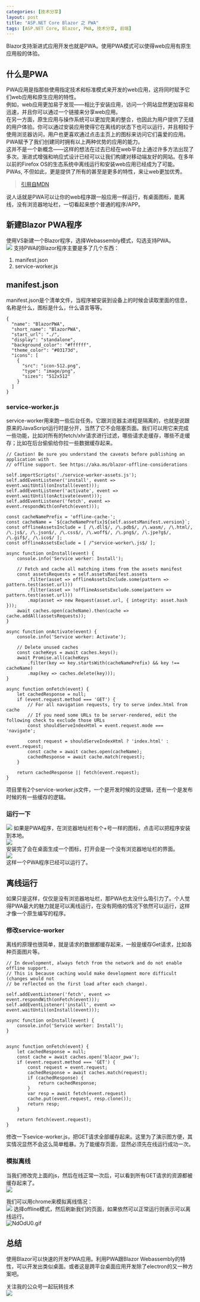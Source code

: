 ```yaml
---
categories: [技术分享]
layout: post
title: "ASP.NET Core Blazor 之 PWA"
tags: [ASP.NET Core, Blazor, PWA, 技术分享, 前端]
---
```


Blazor支持渐进式应用开发也就是PWA。使用PWA模式可以使得web应用有原生应用般的体验。
## 什么是PWA
PWA应用是指那些使用指定技术和标准模式来开发的web应用，这将同时赋予它们web应用和原生应用的特性。   
例如，web应用更加易于发现——相比于安装应用，访问一个网站显然更加容易和迅速，并且你可以通过一个链接来分享web应用。   
在另一方面，原生应用与操作系统可以更加完美的整合，也因此为用户提供了无缝的用户体验。你可以通过安装应用使得它在离线的状态下也可以运行，并且相较于使用浏览器访问，用户也更喜欢通过点击主页上的图标来访问它们喜爱的应用。   
PWA赋予了我们创建同时拥有以上两种优势的应用的能力。   
这并不是一个新概念——这样的想法在过去已经在web平台上通过许多方法出现了多次。渐进式增强和响应式设计已经可以让我们构建对移动端友好的网站。在多年以前的Firefox OS的生态系统中离线运行和安装web应用已经成为了可能。   
PWAs, 不但如此，更是提供了所有的甚至是更多的特性，来让web更加优秀。   
   
> [引用自MDN](https://developer.mozilla.org/zh-CN/docs/Web/Progressive_web_apps/Introduction)

说人话就是PWA可以让你的web程序跟一般应用一样运行，有桌面图标，能离线，没有浏览器地址栏，一切看起来想个普通的程序/APP。
## 新建Blazor PWA程序
使用VS新建一个Blazor程序，选择Webassembly模式，勾选支持PWA。   
![](https://s1.ax1x.com/2020/06/24/NdJT81.md.png)
支持PWA的Blazor程序主要是多了几个东西：   
1. manifest.json
2. service-worker.js   

## manifest.json
manifest.json是个清单文件，当程序被安装到设备上的时候会读取里面的信息，名称是什么，图标是什么，什么语言等等。
```
{
  "name": "BlazorPWA",
  "short_name": "BlazorPWA",
  "start_url": "./",
  "display": "standalone",
  "background_color": "#ffffff",
  "theme_color": "#03173d",
  "icons": [
    {
      "src": "icon-512.png",
      "type": "image/png",
      "sizes": "512x512"
    }
  ]
}

```
### service-worker.js
service-worker用来跑一些后台任务。它跟浏览器主进程是隔离的，也就是说跟原来的JavaScript运行时是分开，当然了它不会阻塞页面。我们可以用它来完成一些功能，比如对所有的fetch/xhr请求进行过滤，哪些请求走缓存，哪些不走缓存；比如在后台偷偷给你拉一些数据缓存起来。
```
// Caution! Be sure you understand the caveats before publishing an application with
// offline support. See https://aka.ms/blazor-offline-considerations

self.importScripts('./service-worker-assets.js');
self.addEventListener('install', event => event.waitUntil(onInstall(event)));
self.addEventListener('activate', event => event.waitUntil(onActivate(event)));
self.addEventListener('fetch', event => event.respondWith(onFetch(event)));

const cacheNamePrefix = 'offline-cache-';
const cacheName = `${cacheNamePrefix}${self.assetsManifest.version}`;
const offlineAssetsInclude = [ /\.dll$/, /\.pdb$/, /\.wasm/, /\.html/, /\.js$/, /\.json$/, /\.css$/, /\.woff$/, /\.png$/, /\.jpe?g$/, /\.gif$/, /\.ico$/ ];
const offlineAssetsExclude = [ /^service-worker\.js$/ ];

async function onInstall(event) {
    console.info('Service worker: Install');

    // Fetch and cache all matching items from the assets manifest
    const assetsRequests = self.assetsManifest.assets
        .filter(asset => offlineAssetsInclude.some(pattern => pattern.test(asset.url)))
        .filter(asset => !offlineAssetsExclude.some(pattern => pattern.test(asset.url)))
        .map(asset => new Request(asset.url, { integrity: asset.hash }));
    await caches.open(cacheName).then(cache => cache.addAll(assetsRequests));
}

async function onActivate(event) {
    console.info('Service worker: Activate');

    // Delete unused caches
    const cacheKeys = await caches.keys();
    await Promise.all(cacheKeys
        .filter(key => key.startsWith(cacheNamePrefix) && key !== cacheName)
        .map(key => caches.delete(key)));
}

async function onFetch(event) {
    let cachedResponse = null;
    if (event.request.method === 'GET') {
        // For all navigation requests, try to serve index.html from cache
        // If you need some URLs to be server-rendered, edit the following check to exclude those URLs
        const shouldServeIndexHtml = event.request.mode === 'navigate';

        const request = shouldServeIndexHtml ? 'index.html' : event.request;
        const cache = await caches.open(cacheName);
        cachedResponse = await cache.match(request);
    }

    return cachedResponse || fetch(event.request);
}

```
项目里有2个service-worker.js文件，一个是开发时候的没逻辑，还有一个是发布时候的有一些缓存的逻辑。
### 运行一下
![](https://s1.ax1x.com/2020/06/24/NdwIe0.png)
如果是PWA程序，在浏览器地址栏有个+号一样的图标，点击可以把程序安装到本地。   
![](https://s1.ax1x.com/2020/06/24/Nd0v9g.png)   
安装完了会在桌面生成一个图标，打开会是一个没有浏览器地址栏的界面。    
![](https://s1.ax1x.com/2020/06/24/NdBhV0.png)    
这样一个PWA程序已经可以运行了。
## 离线运行
如果只是这样，仅仅是没有浏览器地址栏，那PWA也太没什么吸引力了。个人觉得PWA最大的魅力就是可以离线运行，在没有网络的情况下依然可以运行，这样才像一个原生编写的程序。   
### 修改service-worker
离线的原理也很简单，就是请求的数据都缓存起来，一般是缓存Get请求，比如各种页面图片等。
```
// In development, always fetch from the network and do not enable offline support.
// This is because caching would make development more difficult (changes would not
// be reflected on the first load after each change).

self.addEventListener('fetch', event => event.respondWith(onFetch(event)));
self.addEventListener('install', event => event.waitUntil(onInstall(event)));

async function onInstall(event) {
    console.info('Service worker: Install');
}


async function onFetch(event) {
    let cachedResponse = null;
    const cache = await caches.open('blazor_pwa');
    if (event.request.method === 'GET') {
        const request = event.request;
        cachedResponse = await caches.match(request);
        if (cachedResponse) {
            return cachedResponse;
        }
        var resp = await fetch(event.request)
        cache.put(event.request, resp.clone());
        return resp;
    }

    return fetch(event.request);
}
```
修改一下sevice-worker.js，把GET请求全部缓存起来。这里为了演示图方便，其实情况显然不会这么简单粗暴。为了能缓存页面，显然必须先在线运行成功一次。
### 模拟离线
当我们修改完上面的js，然后在线正常一次后，可以看到所有GET请求的资源都被缓存起来了。   
![](https://s1.ax1x.com/2020/06/24/NdHO9e.png)
    
我们可以用chrome来模拟离线情况：   
![](https://s1.ax1x.com/2020/06/24/Ndb1CF.png)
选择offline模式，然后刷新我们的页面，如果依然可以正常运行则表示可以离线运行。    
![NdOdU0.gif](https://s1.ax1x.com/2020/06/24/NdOdU0.gif)    

## 总结
使用Blazor可以快速的开发PWA应用。利用PWA跟Blazor Webassembly的特性，可以开发出类似桌面。或者这是跨平台桌面应用开发除了electron的又一种方案吧。

    
关注我的公众号一起玩转技术   
![](https://s1.ax1x.com/2020/06/29/NfQjds.jpg)